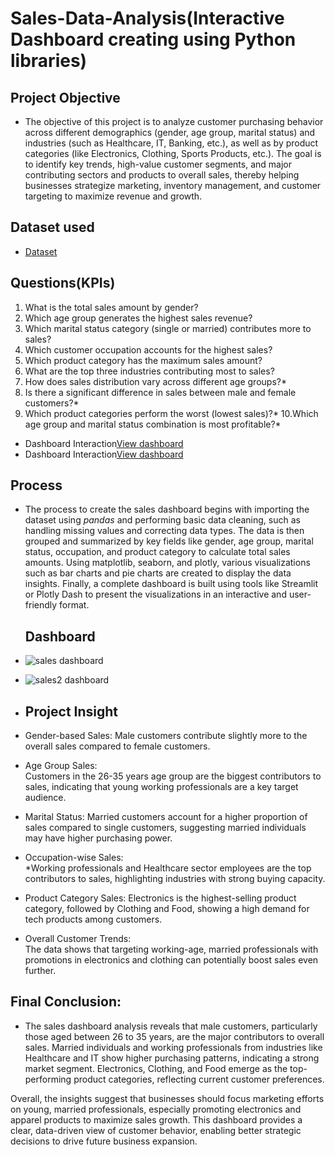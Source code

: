 # Sales-Data-Analysis(Interactive Dashboard creating using Python libraries)
## Project Objective
- The objective of this project is to analyze customer purchasing behavior across different demographics (gender, age group, marital status) and industries (such as Healthcare, IT, Banking, etc.), as well as by product categories (like Electronics, Clothing, Sports Products, etc.). The goal is to identify key trends, high-value customer segments, and major contributing sectors and products to overall sales, thereby helping businesses strategize marketing, inventory management, and customer targeting to maximize revenue and growth.

## Dataset used
- <a href="https://github.com/SNEHA-NB/Data-Analysis-using-Python-Libraries./blob/main/sales_data%20(1).csv">Dataset</a>

## Questions(KPIs)
1. What is the total sales amount by gender?
2. Which age group generates the highest sales revenue?
3. Which marital status category (single or married) contributes more to sales?
4. Which customer occupation accounts for the highest sales?
5. Which product category has the maximum sales amount?
6. What are the top three industries contributing most to sales?
7. How does sales distribution vary across different age groups?*
8. Is there a significant difference in sales between male and female customers?*
9. Which product categories perform the worst (lowest sales)?*
10.Which age group and marital status combination is most profitable?*

- Dashboard  Interaction<a href="https://github.com/SNEHA-NB/Data-Analysis-using-Python-Libraries./blob/main/sales%20dashboard.png">View dashboard</a>
- Dashboard Interaction<a href="https://github.com/SNEHA-NB/Data-Analysis-using-Python-Libraries./blob/main/sales2%20dashboard.png">View dashboard</a>

## Process
- The process to create the sales dashboard begins with importing the dataset using *pandas* and performing basic data cleaning, such as handling missing values and correcting data types. The data is then grouped and summarized by key fields like gender, age group, marital status, occupation, and product category to calculate total sales amounts. Using matplotlib, seaborn, and plotly, various visualizations such as bar charts and pie charts are created to display the data insights. Finally, a complete dashboard is built using tools like Streamlit or Plotly Dash to present the visualizations in an interactive and user-friendly format.

  ## Dashboard
- ![sales dashboard](https://github.com/user-attachments/assets/57830c20-d515-45a9-b0e8-e86b06e37179)
- ![sales2 dashboard](https://github.com/user-attachments/assets/a511668f-734d-47bd-b65f-c7d5b4817ba2)

- ## Project Insight
- Gender-based Sales: 
  Male customers contribute slightly more to the overall sales compared to female customers.
- Age Group Sales:  
  Customers in the 26-35 years age group are the biggest contributors to sales, indicating that young working professionals are a key target audience.
- Marital Status: 
  Married customers account for a higher proportion of sales compared to single customers, suggesting married individuals may have higher purchasing power.
- Occupation-wise Sales:  
  *Working professionals and Healthcare sector employees are the top contributors to sales, highlighting industries with strong buying capacity.
- Product Category Sales:
  Electronics is the highest-selling product category, followed by Clothing and Food, showing a high demand for tech products among customers.
- Overall Customer Trends:  
  The data shows that targeting working-age, married professionals with promotions in electronics and clothing can potentially boost sales even further.

## Final Conclusion:
- The sales dashboard analysis reveals that male customers, particularly those aged between 26 to 35 years, are the major contributors to overall sales. Married individuals and working professionals from industries like Healthcare and IT show higher purchasing patterns, indicating a strong market segment. Electronics, Clothing, and Food emerge as the top-performing product categories, reflecting current customer preferences. 

Overall, the insights suggest that businesses should focus marketing efforts on young, married professionals, especially promoting electronics and apparel products to maximize sales growth. This dashboard provides a clear, data-driven view of customer behavior, enabling better strategic decisions to drive future business expansion.





